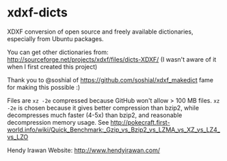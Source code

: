 xdxf-dicts
==========

XDXF conversion of open source and freely available dictionaries, especially from Ubuntu packages.

You can get other dictionaries from: http://sourceforge.net/projects/xdxf/files/dicts-XDXF/
(I wasn't aware of it when I first created this project)

Thank you to @soshial of https://github.com/soshial/xdxf_makedict fame for making this possible :)

Files are `xz -2e` compressed because GitHub won't allow > 100 MB files.
`xz -2e` is chosen because it gives better compression than bzip2, while decompresses much faster
(4-5x) than bzip2, and reasonable decompression memory usage.
See http://pokecraft.first-world.info/wiki/Quick_Benchmark:_Gzip_vs_Bzip2_vs_LZMA_vs_XZ_vs_LZ4_vs_LZO

Hendy Irawan
Website: http://www.hendyirawan.com/
